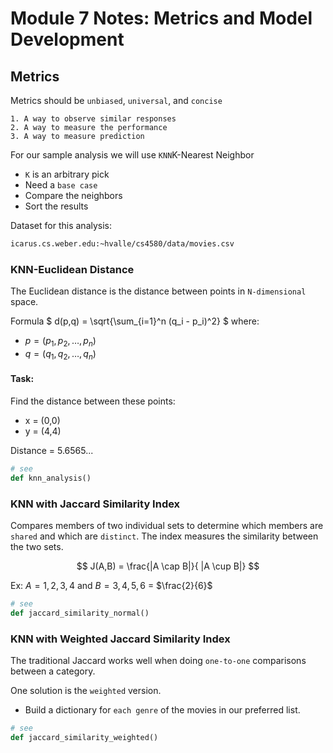 # Module 7 Notes: Metrics and Model Development

## Metrics

Metrics should be `unbiased`, `universal`, and `concise`

    1. A way to observe similar responses
    2. A way to measure the performance
    3. A way to measure prediction

For our sample analysis we will use `KNN`K-Nearest Neighbor
- `K` is an arbitrary pick
- Need a `base case`
- Compare the neighbors
- Sort the results

Dataset for this analysis:
```bash
icarus.cs.weber.edu:~hvalle/cs4580/data/movies.csv
```
### KNN-Euclidean Distance
The Euclidean distance is the distance between points
in `N-dimensional` space.

Formula
$
d(p,q) = \sqrt{\sum_{i=1}^n (q_i - p_i)^2}
$
where:
- $p = (p_1, p_2, \dots, p_n)$
- $q = (q_1, q_2, \dots, q_n)$

#### Task:
Find the distance between these points:
- x = (0,0)
- y = (4,4)

Distance = 5.6565...

```python
# see
def knn_analysis()
```

### KNN with Jaccard Similarity Index
Compares members of two individual sets to determine which members are `shared` and which are `distinct`. The index measures the similarity between the two sets.

$$
J(A,B) = \frac{|A \cap B|}{ |A \cup B|}
$$

Ex: $A = {1, 2, 3, 4}$ and $B= {3, 4, 5, 6}$ = $\frac{2}{6}$

```python
# see
def jaccard_similarity_normal()
```


### KNN with Weighted Jaccard Similarity Index
The traditional Jaccard works well when doing `one-to-one` comparisons between a category.

One solution is the `weighted` version.
- Build a dictionary for `each genre` of the movies in our preferred list. 

```python
# see
def jaccard_similarity_weighted()
```